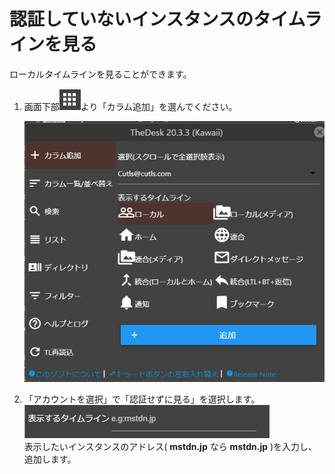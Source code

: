 # 認証していないインスタンスのタイムラインを見る
ローカルタイムラインを見ることができます。  

1. 画面下部![toot13](https://raw.githubusercontent.com/cutls/TheDeskDocs/master/media/toot13.png)より「カラム追加」を選んでください。

   ![timeline1](https://raw.githubusercontent.com/cutls/TheDeskDocs/master/media/timeline1.png)

2. 「アカウントを選択」で「認証せずに見る」を選択します。  
![tool12](https://raw.githubusercontent.com/cutls/TheDeskDocs/master/media/tool12.png)  
表示したいインスタンスのアドレス( __mstdn.jp__ なら __mstdn.jp__ )を入力し、追加します。
